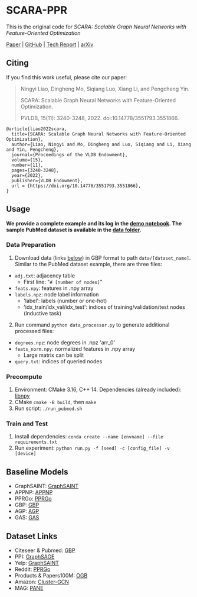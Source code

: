 # SCARA-PPR
This is the original code for *SCARA: Scalable Graph Neural Networks with Feature-Oriented Optimization*

[Paper](https://www.vldb.org/pvldb/vol15/p3240-liao.pdf) |
[GitHub](https://github.com/gdmnl/SCARA-PPR) |
[Tech Report](https://sites.google.com/view/scara-techreport) |
[arXiv](https://arxiv.org/abs/2207.09179)

## Citing

If you find this work useful, please cite our paper:
>  Ningyi Liao, Dingheng Mo, Siqiang Luo, Xiang Li, and Pengcheng Yin.
>
>  SCARA: Scalable Graph Neural Networks with Feature-Oriented Optimization.
>
>  PVLDB, 15(11): 3240-3248, 2022. doi:10.14778/3551793.3551866.
```
@article{liao2022scara,
  title={SCARA: Scalable Graph Neural Networks with Feature-Oriented Optimization},
  author={Liao, Ningyi and Mo, Dingheng and Luo, Siqiang and Li, Xiang and Yin, Pengcheng},
  journal={Proceedings of the VLDB Endowment},
  volume={15},
  number={11},
  pages={3240-3248},
  year={2022},
  publisher={VLDB Endowment},
  url = {https://doi.org/10.14778/3551793.3551866},
}
```

## Usage
**We provide a complete example and its log in the [demo notebook](demo.ipynb). The sample PubMed dataset is available in the [data folder](data_demo/pubmed/).**

### Data Preparation
1. Download data (links [below](#dataset-link)) in GBP format to path `data/[dataset_name]`. Similar to the PubMed dataset example, there are three files:
  * `adj.txt`: adjacency table
    * First line: "`# [number of nodes]`"
  * `feats.npy`: features in .npy array
  * `labels.npz`: node label information
    * 'label': labels (number or one-hot)
    * 'idx_train/idx_val/idx_test': indices of training/validation/test nodes (inductive task)
2. Run command `python data_processor.py` to generate additional processed files:
  * `degrees.npz`: node degrees in .npz 'arr_0'
  * `feats_norm.npy`: normalized features in .npy array
    * Large matrix can be split
  * `query.txt`: indices of queried nodes

### Precompute
1. Environment: CMake 3.16, C++ 14. Dependencies (already included): [libnpy](https://github.com/llohse/libnpy/)
2. CMake `cmake -B build`, then `make`
3. Run script: `./run_pubmed.sh`

### Train and Test
1. Install dependencies: `conda create --name [envname] --file requirements.txt`
2. Run experiment: `python run.py -f [seed] -c [config_file] -v [device]`

## Baseline Models
* GraphSAINT: [GraphSAINT](https://github.com/GraphSAINT/GraphSAINT)
* APPNP: [APPNP](https://github.com/benedekrozemberczki/APPNP)
* PPRGo: [PPRGo](https://github.com/TUM-DAML/pprgo_pytorch)
* GBP: [GBP](https://github.com/chennnM/GBP)
* AGP: [AGP](https://github.com/wanghzccls/AGP-Approximate_Graph_Propagation)
* GAS: [GAS](https://github.com/rusty1s/pyg_autoscale)

## Dataset Links
* Citeseer & Pubmed: [GBP](https://github.com/chennnM/GBP)
* PPI: [GraphSAGE](http://snap.stanford.edu/graphsage/)
* Yelp: [GraphSAINT](https://github.com/GraphSAINT/GraphSAINT)
* Reddit: [PPRGo](https://github.com/TUM-DAML/pprgo_pytorch)
* Products & Papers100M: [OGB](https://github.com/snap-stanford/ogb)
* Amazon: [Cluster-GCN](http://manikvarma.org/downloads/XC/XMLRepository.html)
* MAG: [PANE](https://renchi.ac.cn/datasets/)
